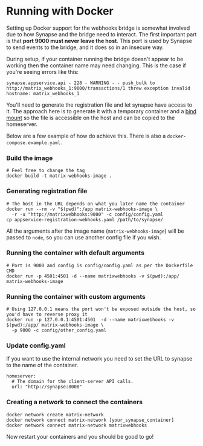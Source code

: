 # Running with Docker

Setting up Docker support for the webhooks bridge is somewhat involved due to how Synapse and the bridge need to interact. The first important part is that **port 9000 must never leave the host**. This port is used by Synapse to send events to the bridge, and it does so in an insecure way.

During setup, if your container running the bridge doesn't appear to be working then the container name may need changing. This is the case if you're seeing errors like this:
```
synapse.appservice.api - 228 - WARNING - - push_bulk to http://matrix_webhooks_1:9000/transactions/1 threw exception invalid hostname: matrix_webhooks_1
```

You'll need to generate the registration file and let synapse have access to it. The approach here is to generate it with a temporary container and a [bind mount](https://docs.docker.com/engine/admin/volumes/bind-mounts/) so the file is accessible on the host and can be copied to the homeserver.

Below are a few example of how do achieve this. There is also a `docker-compose.example.yaml`.


### Build the image
```
# Feel free to change the tag
docker build -t matrix-webhooks-image .
```

### Generating registration file
```
# The host in the URL depends on what you later name the container
docker run --rm -v "$(pwd)":/app matrix-webhooks-image \
  -r -u "http://matrixwebhooks:9000" -c config/config.yaml
cp appservice-registration-webhooks.yaml /path/to/synapse/
```

All the arguments after the image name (`matrix-webhooks-image`) will be passed to `node`, so you can use another config file if you wish.


### Running the container with default arguments

```
# Port is 9000 and config is config/config.yaml as per the Dockerfile CMD
docker run -p 4501:4501 -d --name matrixwebhooks -v $(pwd):/app/ matrix-webhooks-image
```

### Running the container with custom arguments

```
# Using 127.0.0.1 means the port won't be exposed outside the host, so you'd have to reverse proxy it
docker run -p 127.0.0.1:4501:4501  -d --name matrixwebhooks -v $(pwd):/app/ matrix-webhooks-image \
  -p 9000 -c config/other_config.yaml
```

### Update config.yaml
If you want to use the internal network you need to set the URL to synapse to the name of the container.

```
homeserver:
  # The domain for the client-server API calls.
  url: "http://synapse:8008"
```

### Creating a network to connect the containers
```
docker network create matrix-network
docker network connect matrix-network [your_synapse_container]
docker network connect matrix-network matrixwebhooks
```

Now restart your containers and you should be good to go!